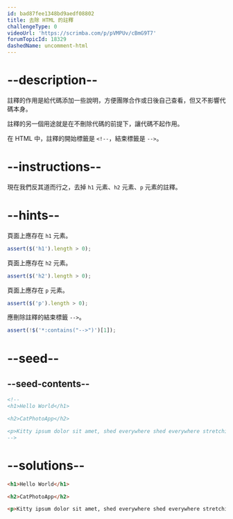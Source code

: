 ```yaml
---
id: bad87fee1348bd9aedf08802
title: 去除 HTML 的註釋
challengeType: 0
videoUrl: 'https://scrimba.com/p/pVMPUv/cBmG9T7'
forumTopicId: 18329
dashedName: uncomment-html
---
```


# --description--

註釋的作用是給代碼添加一些說明，方便團隊合作或日後自己查看，但又不影響代碼本身。

註釋的另一個用途就是在不刪除代碼的前提下，讓代碼不起作用。

在 HTML 中，註釋的開始標籤是 `<!--`，結束標籤是 `-->`。

# --instructions--

現在我們反其道而行之，去掉 `h1` 元素、`h2` 元素、`p` 元素的註釋。

# --hints--

頁面上應存在 `h1` 元素。

```js
assert($('h1').length > 0);
```

頁面上應存在 `h2` 元素。

```js
assert($('h2').length > 0);
```

頁面上應存在 `p` 元素。

```js
assert($('p').length > 0);
```

應刪除註釋的結束標籤 `-->`。

```js
assert(!$('*:contains("-->")')[1]);
```

# --seed--

## --seed-contents--

```html
<!--
<h1>Hello World</h1>

<h2>CatPhotoApp</h2>

<p>Kitty ipsum dolor sit amet, shed everywhere shed everywhere stretching attack your ankles chase the red dot, hairball run catnip eat the grass sniff.</p>
-->
```

# --solutions--

```html
<h1>Hello World</h1>

<h2>CatPhotoApp</h2>

<p>Kitty ipsum dolor sit amet, shed everywhere shed everywhere stretching attack your ankles chase the red dot, hairball run catnip eat the grass sniff.</p>
```
